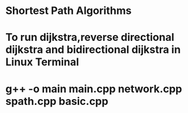 # Shortest Path Algorithms
# To run dijkstra,reverse directional dijkstra and bidirectional dijkstra in Linux Terminal
# g++ -o main main.cpp network.cpp spath.cpp basic.cpp
